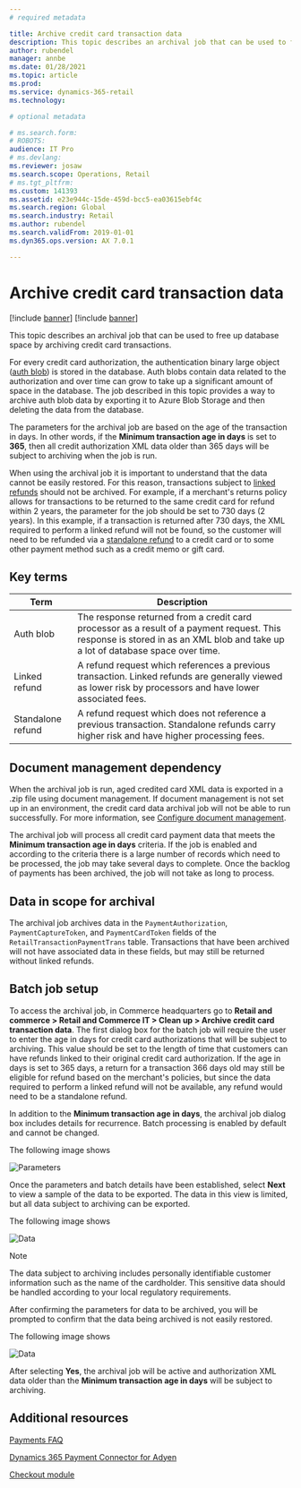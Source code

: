 ```yaml
---
# required metadata

title: Archive credit card transaction data
description: This topic describes an archival job that can be used to free up database space by archiving credit card transactions.
author: rubendel
manager: annbe
ms.date: 01/28/2021
ms.topic: article
ms.prod: 
ms.service: dynamics-365-retail
ms.technology: 

# optional metadata

# ms.search.form: 
# ROBOTS: 
audience: IT Pro
# ms.devlang: 
ms.reviewer: josaw
ms.search.scope: Operations, Retail
# ms.tgt_pltfrm: 
ms.custom: 141393
ms.assetid: e23e944c-15de-459d-bcc5-ea03615ebf4c
ms.search.region: Global
ms.search.industry: Retail
ms.author: rubendel
ms.search.validFrom: 2019-01-01
ms.dyn365.ops.version: AX 7.0.1

---
```


# Archive credit card transaction data

[!include [banner](../includes/banner.md)]
[!include [banner](includes/preview-banner.md)]

This topic describes an archival job that can be used to free up database space by archiving credit card transactions.

For every credit card authorization, the authentication binary large object ([auth blob](#key-terms)) is stored in the database. Auth blobs contain data related to the authorization and over time can grow to take up a significant amount of space in the database. The job described in this topic provides a way to archive auth blob data by exporting it to Azure Blob Storage and then deleting the data from the database. 

The parameters for the archival job are based on the age of the transaction in days. In other words, if the **Minimum transaction age in days** is set to **365**, then all credit authorization XML data older than 365 days will be subject to archiving when the job is run. 

When using the archival job it is important to understand that the data cannot be easily restored. For this reason, transactions subject to [linked refunds](#key-terms) should not be archived. For example, if a merchant's returns policy allows for transactions to be returned to the same credit card for refund within 2 years, the parameter for the job should be set to 730 days (2 years). In this example, if a transaction is returned after 730 days, the XML required to perform a linked refund will not be found, so the customer will need to be refunded via a [standalone refund](#key-terms) to a credit card or to some other payment method such as a credit memo or gift card. 

## Key terms

| Term | Description |
|---|---|
| Auth blob | The response returned from a credit card processor as a result of a payment request. This response is stored in as an XML blob and take up a lot of database space over time. |
| Linked refund | A refund request which references a previous transaction. Linked refunds are generally viewed as lower risk by processors and have lower associated fees. |
| Standalone refund | A refund request which does not reference a previous transaction. Standalone refunds carry higher risk and have higher processing fees. |

## Document management dependency

When the archival job is run, aged credited card XML data is exported in a .zip file using document management. If document management is not set up in an environment, the credit card data archival job will not be able to run successfully. For more information, see [Configure document management](https://docs.microsoft.com/dynamics365/fin-ops-core/fin-ops/organization-administration/configure-document-management).

The archival job will process all credit card payment data that meets the **Minimum transaction age in days** criteria. If the job is enabled and according to the criteria there is a large number of records which need to be processed, the job may take several days to complete. Once the backlog of payments has been archived, the job will not take as long to process. 

## Data in scope for archival

The archival job archives data in the `PaymentAuthorization`, `PaymentCaptureToken`, and `PaymentCardToken` fields of the `RetailTransactionPaymentTrans` table. Transactions that have been archived will not have associated data in these fields, but may still be returned without linked refunds. 

## Batch job setup

To access the archival job, in Commerce headquarters go to **Retail and commerce \> Retail and Commerce IT \> Clean up \> Archive credit card transaction data**. The first dialog box for the batch job will require the user to enter the age in days for credit card authorizations that will be subject to archiving. This value should be set to the length of time that customers can have refunds linked to their original credit card authorization. If the age in days is set to 365 days, a return for a transaction 366 days old may still be eligible for refund based on the merchant's policies, but since the data required to perform a linked refund will not be available, any refund would need to be a standalone refund. 

In addition to the **Minimum transaction age in days**, the archival job dialog box includes details for recurrence. Batch processing is enabled by default and cannot be changed. 

The following image shows

![Parameters](media/PAYMENTS/Batch1.png)

Once the parameters and batch details have been established, select **Next** to view a sample of the data to be exported. The data in this view is limited, but all data subject to archiving can be exported. 

The following image shows

![Data](media/PAYMENTS/Batch2.png)

> [!NOTE]
> The data subject to archiving includes personally identifiable customer information such as the name of the cardholder. This sensitive data should be handled according to your local regulatory requirements.

After confirming the parameters for data to be archived, you will be prompted to confirm that the data being archived is not easily restored. 

The following image shows
 
![Data](media/PAYMENTS/Batch3.png)
 
After selecting **Yes**, the archival job will be active and authorization XML data older than the **Minimum transaction age in days** will be subject to archiving. 

## Additional resources

[Payments FAQ](https://docs.microsoft.com/dynamics365/unified-operations/retail/dev-itpro/payments-retail)

[Dynamics 365 Payment Connector for Adyen](adyen-connector.md?tabs=8-1-3)

[Checkout module](../add-checkout-module.md)
